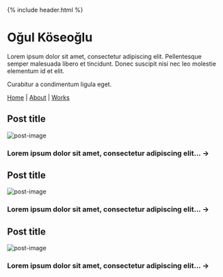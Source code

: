 {% include header.html %}

# Oğul Köseoğlu

Lorem ipsum dolor sit amet, consectetur adipiscing elit. Pellentesque semper malesuada libero et tincidunt. Donec suscipit nisi nec leo molestie elementum id et elit.

Curabitur a condimentum ligula eget.

[Home](https://okoseoglu.github.io) |
[About](https://okoseoglu.github.io/about) |
[Works](https://okoseoglu.github.io/works)

## Post title
![post-image](https://placekitten.com/600/400)
### Lorem ipsum dolor sit amet, consectetur adipiscing elit... **&rarr;**

## Post title
![post-image](https://placekitten.com/600/400)
### Lorem ipsum dolor sit amet, consectetur adipiscing elit... **&rarr;**

## Post title
![post-image](https://placekitten.com/600/400)
### Lorem ipsum dolor sit amet, consectetur adipiscing elit... **&rarr;**

